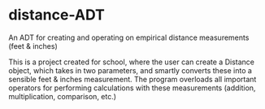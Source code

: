 # distance-ADT
An ADT for creating and operating on empirical distance measurements (feet &amp; inches)

This is a project created for school, where the user can create a Distance object, which takes in two parameters, and smartly converts these into a sensible feet & inches measurement.
The program overloads all important operators for performing calculations with these measurements (addition, multiplication, comparison, etc.)
